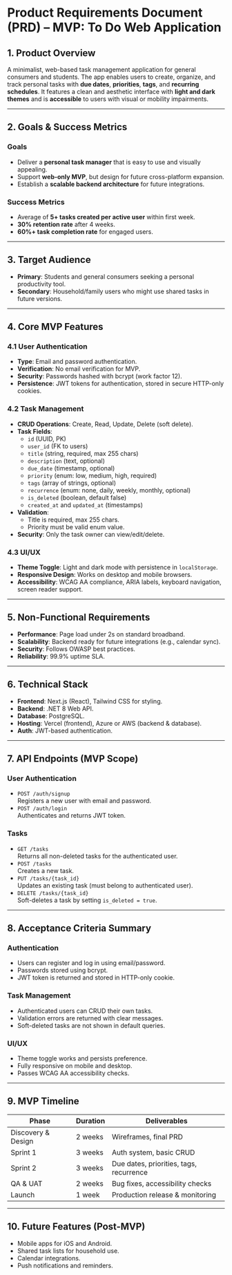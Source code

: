 # Product Requirements Document (PRD) – MVP: To Do Web Application

## 1. Product Overview
A minimalist, web-based task management application for general consumers and students. 
The app enables users to create, organize, and track personal tasks with **due dates**, **priorities**, **tags**, and **recurring schedules**. 
It features a clean and aesthetic interface with **light and dark themes** and is **accessible** to users with visual or mobility impairments.

---

## 2. Goals & Success Metrics

### Goals
- Deliver a **personal task manager** that is easy to use and visually appealing.
- Support **web-only MVP**, but design for future cross-platform expansion.
- Establish a **scalable backend architecture** for future integrations.

### Success Metrics
- Average of **5+ tasks created per active user** within first week.
- **30% retention rate** after 4 weeks.
- **60%+ task completion rate** for engaged users.

---

## 3. Target Audience
- **Primary**: Students and general consumers seeking a personal productivity tool.
- **Secondary**: Household/family users who might use shared tasks in future versions.

---

## 4. Core MVP Features

### 4.1 User Authentication
- **Type**: Email and password authentication.
- **Verification**: No email verification for MVP.
- **Security**: Passwords hashed with bcrypt (work factor 12).
- **Persistence**: JWT tokens for authentication, stored in secure HTTP-only cookies.

### 4.2 Task Management
- **CRUD Operations**: Create, Read, Update, Delete (soft delete).
- **Task Fields**:
  - `id` (UUID, PK)
  - `user_id` (FK to users)
  - `title` (string, required, max 255 chars)
  - `description` (text, optional)
  - `due_date` (timestamp, optional)
  - `priority` (enum: low, medium, high, required)
  - `tags` (array of strings, optional)
  - `recurrence` (enum: none, daily, weekly, monthly, optional)
  - `is_deleted` (boolean, default false)
  - `created_at` and `updated_at` (timestamps)
- **Validation**:
  - Title is required, max 255 chars.
  - Priority must be valid enum value.
- **Security**: Only the task owner can view/edit/delete.

### 4.3 UI/UX
- **Theme Toggle**: Light and dark mode with persistence in `localStorage`.
- **Responsive Design**: Works on desktop and mobile browsers.
- **Accessibility**: WCAG AA compliance, ARIA labels, keyboard navigation, screen reader support.

---

## 5. Non-Functional Requirements
- **Performance**: Page load under 2s on standard broadband.
- **Scalability**: Backend ready for future integrations (e.g., calendar sync).
- **Security**: Follows OWASP best practices.
- **Reliability**: 99.9% uptime SLA.

---

## 6. Technical Stack
- **Frontend**: Next.js (React), Tailwind CSS for styling.
- **Backend**: .NET 8 Web API.
- **Database**: PostgreSQL.
- **Hosting**: Vercel (frontend), Azure or AWS (backend & database).
- **Auth**: JWT-based authentication.

---

## 7. API Endpoints (MVP Scope)

### User Authentication
- `POST /auth/signup`  
  Registers a new user with email and password.
- `POST /auth/login`  
  Authenticates and returns JWT token.

### Tasks
- `GET /tasks`  
  Returns all non-deleted tasks for the authenticated user.
- `POST /tasks`  
  Creates a new task.
- `PUT /tasks/{task_id}`  
  Updates an existing task (must belong to authenticated user).
- `DELETE /tasks/{task_id}`  
  Soft-deletes a task by setting `is_deleted = true`.

---

## 8. Acceptance Criteria Summary

### Authentication
- Users can register and log in using email/password.
- Passwords stored using bcrypt.
- JWT token is returned and stored in HTTP-only cookie.

### Task Management
- Authenticated users can CRUD their own tasks.
- Validation errors are returned with clear messages.
- Soft-deleted tasks are not shown in default queries.

### UI/UX
- Theme toggle works and persists preference.
- Fully responsive on mobile and desktop.
- Passes WCAG AA accessibility checks.

---

## 9. MVP Timeline

| Phase                | Duration  | Deliverables |
|----------------------|-----------|--------------|
| Discovery & Design   | 2 weeks   | Wireframes, final PRD |
| Sprint 1             | 3 weeks   | Auth system, basic CRUD |
| Sprint 2             | 3 weeks   | Due dates, priorities, tags, recurrence |
| QA & UAT             | 2 weeks   | Bug fixes, accessibility checks |
| Launch               | 1 week    | Production release & monitoring |

---

## 10. Future Features (Post-MVP)
- Mobile apps for iOS and Android.
- Shared task lists for household use.
- Calendar integrations.
- Push notifications and reminders.
